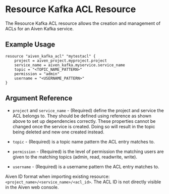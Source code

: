 # Resource Kafka ACL Resource

The Resource Kafka ACL resource allows the creation and management of ACLs for an Aiven Kafka service.

## Example Usage

```hcl
resource "aiven_kafka_acl" "mytestacl" {
    project = aiven_project.myproject.project
    service_name = aiven_kafka.myservice.service_name
    topic = "<TOPIC_NAME_PATTERN>"
    permission = "admin"
    username = "<USERNAME_PATTERN>"
}
```

## Argument Reference

* `project` and `service_name` - (Required) define the project and service the ACL belongs to.
They should be defined using reference as shown above to set up dependencies correctly.
These properties cannot be changed once the service is created. Doing so will result in
the topic being deleted and new one created instead.

* `topic` - (Required) is a topic name pattern the ACL entry matches to.

* `permission` - (Required) is the level of permission the matching users are given to the matching
topics (admin, read, readwrite, write).

* `username` - (Required) is a username pattern the ACL entry matches to.

Aiven ID format when importing existing resource: `<project_name>/<service_name>/<acl_id>`.
The ACL ID is not directly visible in the Aiven web console.